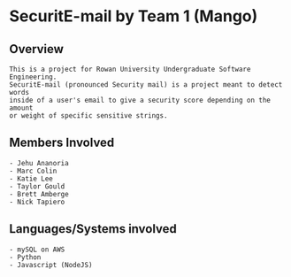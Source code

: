 # SecuritE-mail by Team 1 (Mango)

## Overview
	This is a project for Rowan University Undergraduate Software Engineering.
	SecuritE-mail (pronounced Security mail) is a project meant to detect words
	inside of a user's email to give a security score depending on the amount
	or weight of specific sensitive strings.

## Members Involved

	- Jehu Ananoria
	- Marc Colin
	- Katie Lee
	- Taylor Gould
	- Brett Amberge
	- Nick Tapiero

## Languages/Systems involved

	- mySQL on AWS
	- Python
	- Javascript (NodeJS)


